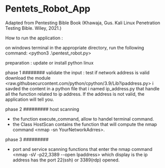 # Pentets_Robot_App
Adapted from Pentesting Bible Book  (Khawaja, Gus. Kali Linux Penetration Testing Bible. Wiley, 2021.)

How to run the application : 

on windows terminal in the appropriate directory, run the following command: <python3 .\pentest_robot.py>

preparation : 
                update or install python 
                linux    <apt update>
                         <apt intsall python3-pip>

phase 1
########
validate the input : test if network address is valid
download the module <raw.githubsecurcontent.com/python/cpython/3.9/Lib?ipaddress.py> i savded the content in a python file that i named ip_address.py that handle all the function related to ip address. If the address is not valid, the application will tell you.

phase 2
#########
host scanning 
- the function execute_command, allow to handel terminal command.
- the Class HostScan contains the function that will compute the nmap command <nmap -sn YourNetworkAdrres>. 

phase 3
#########
- port and service scanning functions that enter the nmap command <nmap -sV -p22,3389 --open Ipaddress> which display is the ip address has the port 22(ssh) or 3389(rdp) opened.




                